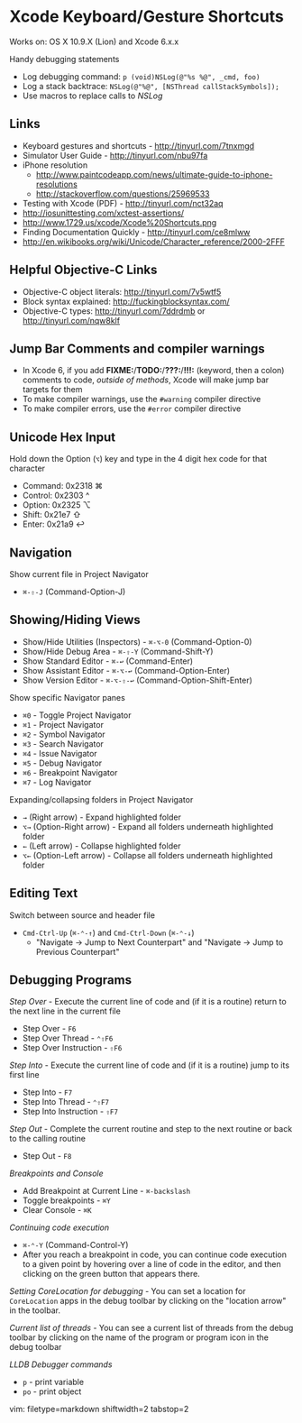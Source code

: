 # Xcode Keyboard/Gesture Shortcuts #

Works on: OS X 10.9.X (Lion) and Xcode 6.x.x

Handy debugging statements
- Log debugging command: `p (void)NSLog(@"%s %@", _cmd, foo)`
- Log a stack backtrace: `NSLog(@"%@", [NSThread callStackSymbols]);`
- Use macros to replace calls to _NSLog_

## Links ##
- Keyboard gestures and shortcuts - http://tinyurl.com/7tnxmgd
- Simulator User Guide - http://tinyurl.com/nbu97fa
- iPhone resolution
  - http://www.paintcodeapp.com/news/ultimate-guide-to-iphone-resolutions
  - http://stackoverflow.com/questions/25969533
- Testing with Xcode (PDF) - http://tinyurl.com/nct32aq
- http://iosunittesting.com/xctest-assertions/
- http://www.1729.us/xcode/Xcode%20Shortcuts.png
- Finding Documentation Quickly - http://tinyurl.com/ce8mlww
- http://en.wikibooks.org/wiki/Unicode/Character_reference/2000-2FFF

## Helpful Objective-C Links ##
- Objective-C object literals: http://tinyurl.com/7v5wtf5
- Block syntax explained: http://fuckingblocksyntax.com/
- Objective-C types: http://tinyurl.com/7ddrdmb or http://tinyurl.com/nqw8klf

## Jump Bar Comments and compiler warnings ##
- In Xcode 6, if you add **FIXME:**/**TODO:**/**???:**/**!!!:** (keyword,
  then a colon) comments to code, _outside of methods_, Xcode will make jump
  bar targets for them
- To make compiler warnings, use the `#warning` compiler directive
- To make compiler errors, use the `#error` compiler directive

## Unicode Hex Input ##
Hold down the Option (`⌥`) key and type in the 4 digit hex code for that
character
- Command: 0x2318 ⌘
- Control: 0x2303 ^
- Option:  0x2325 ⌥
- Shift:   0x21e7 ⇧
- Enter:   0x21a9 ↩

## Navigation ##
Show current file in Project Navigator
- `⌘-⇧-J` (Command-Option-J)

## Showing/Hiding Views ##
- Show/Hide Utilities (Inspectors) - `⌘-⌥-0` (Command-Option-0)
- Show/Hide Debug Area - `⌘-⇧-Y` (Command-Shift-Y)
- Show Standard Editor - `⌘-↩` (Command-Enter)
- Show Assistant Editor - `⌘-⌥-↩` (Command-Option-Enter)
- Show Version Editor - `⌘-⌥-⇧-↩` (Command-Option-Shift-Enter)

Show specific Navigator panes
- `⌘0` - Toggle Project Navigator
- `⌘1` - Project Navigator
- `⌘2` - Symbol Navigator
- `⌘3` - Search Navigator
- `⌘4` - Issue Navigator
- `⌘5` - Debug Navigator
- `⌘6` - Breakpoint Navigator
- `⌘7` - Log Navigator

Expanding/collapsing folders in Project Navigator
- `→` (Right arrow) - Expand highlighted folder
- `⌥→` (Option-Right arrow) - Expand all folders underneath highlighted folder
- `←` (Left arrow) - Collapse highlighted folder
- `⌥←` (Option-Left arrow) - Collapse all folders underneath highlighted folder

## Editing Text ##
Switch between source and header file
- `Cmd-Ctrl-Up` (`⌘-⌃-↑`) and `Cmd-Ctrl-Down` (`⌘-⌃-↓`)
  - "Navigate -> Jump to Next Counterpart" and "Navigate -> Jump to Previous
    Counterpart"

## Debugging Programs ##
_Step Over_ - Execute the current line of code and (if it is a routine) return
to the next line in the current file
- Step Over - `F6`
- Step Over Thread - `⌃⇧F6`
- Step Over Instruction - `⇧F6`

_Step Into_ - Execute the current line of code and (if it is a routine) jump
to its first line
- Step Into - `F7`
- Step Into Thread - `⌃⇧F7`
- Step Into Instruction - `⇧F7`

_Step Out_ - Complete the current routine and step to the next routine or back
to the calling routine
- Step Out - `F8`

_Breakpoints and Console_
- Add Breakpoint at Current Line - `⌘-backslash`
- Toggle breakpoints - `⌘Y`
- Clear Console - `⌘K`

_Continuing code execution_ 
- `⌘-⌃-Y` (Command-Control-Y)
- After you reach a breakpoint in code, you can continue code execution to a
  given point by hovering over a line of code in the editor, and then clicking
  on the green button that appears there.

_Setting CoreLocation for debugging_ - You can set a location for
`CoreLocation` apps in the debug toolbar by clicking on the "location arrow"
in the toolbar.

_Current list of threads_ - You can see a current list of threads from the
debug toolbar by clicking on the name of the program or program icon in the
debug toolbar

_LLDB Debugger commands_ 
- `p` - print variable
- `po` - print object

vim: filetype=markdown shiftwidth=2 tabstop=2
